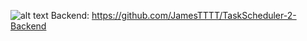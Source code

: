 ![alt text](https://drive.google.com/file/d/1jWa2c-c9r293JiQ-TZhzpmnDMWrnAqjK/view?usp=sharing)
Backend: https://github.com/JamesTTTT/TaskScheduler-2-Backend
